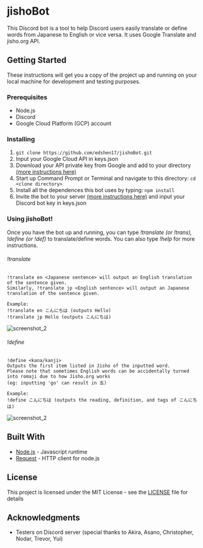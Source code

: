 # jishoBot
This Discord bot is a tool to help Discord users easily translate or define words from Japanese to English or 
vice versa. It uses Google Translate and jisho.org API. 

## Getting Started

These instructions will get you a copy of the project up and running on your local machine for development and testing purposes. 

### Prerequisites

* Node.js
* Discord 
* Google Cloud Platform (GCP) account

### Installing
1. ```git clone https://github.com/edshen17/jishoBot.git ```
2. Input your Google Cloud API in keys.json
3. Download your API private key from Google and add to your directory [(more instructions here)](https://cloud.google.com/translate/docs/quickstart-client-libraries#client-libraries-install-nodejs)
4. Start up Command Prompt or Terminal and navigate to this directory: ```cd <clone directory>```
5. Install all the dependences this bot uses by typing: ```npm install ``` 
6. Invite the bot to your server [(more instructions here)](https://stackoverflow.com/questions/37689289/how-to-join-a-server) and input your Discord bot key in keys.json

### Using jishoBot!

Once you have the bot up and running, you can type *!translate (or !trans), !define (or !def)* to translate/define words. You can also type *!help* for more instructions.
###### !translate
 ```
 !translate en <Japanese sentence> will output an English translation of the sentence given.
 Similarly, !translate jp <English sentence> will output an Japanese translation of the sentence given.

Example: 
!translate en こんにちは (outputs Hello) 
!translate jp Hello (outputs こんにちは)
```
![screenshot_2](https://user-images.githubusercontent.com/15848507/51932665-9402f380-23cd-11e9-8cb4-8116f857e182.png)


###### !define
```
!define <kana/kanji>
Outputs the first item listed in Jisho of the inputted word.
Please note that sometimes English words can be accidentally turned into romaji due to how Jisho.org works
(eg: inputting 'go' can result in 五)

Example:
!define こんにちは (outputs the reading, definition, and tags of こんにちは)
```
![screenshot_2](https://user-images.githubusercontent.com/15848507/51932735-bd238400-23cd-11e9-86d7-47e394144779.png)

## Built With

* [Node.js](https://nodejs.org/en/) - Javascript runtime
* [Request](https://www.npmjs.com/package/request) - HTTP client for node.js

## License

This project is licensed under the MIT License - see the [LICENSE](LICENSE) file for details

## Acknowledgments

* Testers on Discord server (special thanks to Akira, Asano, Christopher, Nodar, Trevor, Yui)


